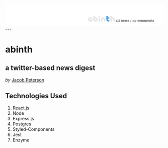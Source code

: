 <img align="center" src="https://github.com/JacobWPeterson/abinth/blob/main/client/dist/images/abinth_banner.jpg" width="1100">
---

# abinth
## a twitter-based news digest
*by*
[Jacob Peterson](https://github.com/JacobWPeterson)

## Technologies Used
1. React.js
2. Node
3. Express.js
4. Postgres
5. Styled-Components
6. Jest
7. Enzyme
